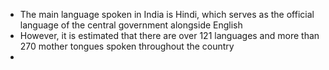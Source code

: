 - The main language spoken in India is Hindi, which serves as the official language of the central government alongside English
- However, it is estimated that there are over 121 languages and more than 270 mother tongues spoken throughout the country
- 
